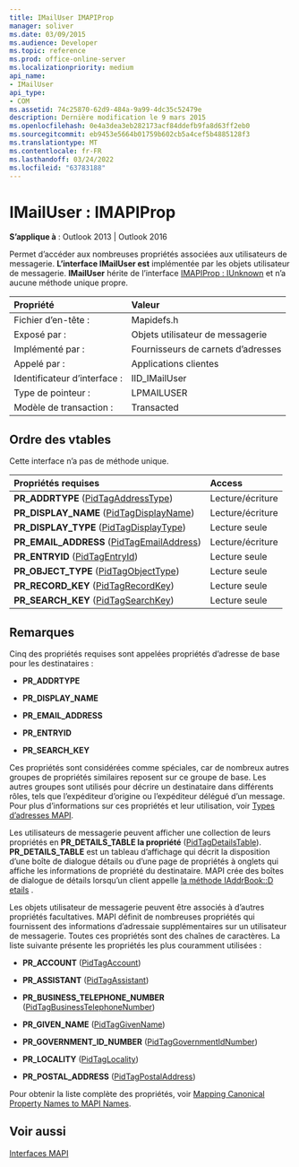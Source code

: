 ```yaml
---
title: IMailUser IMAPIProp
manager: soliver
ms.date: 03/09/2015
ms.audience: Developer
ms.topic: reference
ms.prod: office-online-server
ms.localizationpriority: medium
api_name:
- IMailUser
api_type:
- COM
ms.assetid: 74c25870-62d9-484a-9a99-4dc35c52479e
description: Dernière modification le 9 mars 2015
ms.openlocfilehash: 0e4a3dea3eb282173acf84ddefb9fa8d63ff2eb0
ms.sourcegitcommit: eb9453e5664b01759b602cb5a4cef5b4885128f3
ms.translationtype: MT
ms.contentlocale: fr-FR
ms.lasthandoff: 03/24/2022
ms.locfileid: "63783188"
---
```

# <a name="imailuser--imapiprop"></a>IMailUser : IMAPIProp

  
  
**S’applique à** : Outlook 2013 | Outlook 2016 
  
Permet d’accéder aux nombreuses propriétés associées aux utilisateurs de messagerie. **L’interface IMailUser est** implémentée par les objets utilisateur de messagerie. **IMailUser** hérite de l’interface [IMAPIProp : IUnknown](imapipropiunknown.md) et n’a aucune méthode unique propre. 
  
|Propriété|Valeur|
|:-----|:-----|
|Fichier d’en-tête :  <br/> |Mapidefs.h  <br/> |
|Exposé par :  <br/> |Objets utilisateur de messagerie  <br/> |
|Implémenté par :  <br/> |Fournisseurs de carnets d’adresses  <br/> |
|Appelé par :  <br/> |Applications clientes  <br/> |
|Identificateur d’interface :  <br/> |IID_IMailUser  <br/> |
|Type de pointeur :  <br/> |LPMAILUSER  <br/> |
|Modèle de transaction :  <br/> |Transacted  <br/> |
   
## <a name="vtable-order"></a>Ordre des vtables

Cette interface n’a pas de méthode unique.
  
|**Propriétés requises**|**Access**|
|:-----|:-----|
|**PR_ADDRTYPE** ([PidTagAddressType](pidtagaddresstype-canonical-property.md))  <br/> |Lecture/écriture  <br/> |
|**PR_DISPLAY_NAME** ([PidTagDisplayName](pidtagdisplayname-canonical-property.md))  <br/> |Lecture/écriture  <br/> |
|**PR_DISPLAY_TYPE** ([PidTagDisplayType](pidtagdisplaytype-canonical-property.md))  <br/> |Lecture seule  <br/> |
|**PR_EMAIL_ADDRESS** ([PidTagEmailAddress](pidtagemailaddress-canonical-property.md))  <br/> |Lecture/écriture  <br/> |
|**PR_ENTRYID** ([PidTagEntryId](pidtagentryid-canonical-property.md))  <br/> |Lecture seule  <br/> |
|**PR_OBJECT_TYPE** ([PidTagObjectType](pidtagobjecttype-canonical-property.md))  <br/> |Lecture seule  <br/> |
|**PR_RECORD_KEY** ([PidTagRecordKey](pidtagrecordkey-canonical-property.md))  <br/> |Lecture seule  <br/> |
|**PR_SEARCH_KEY** ([PidTagSearchKey](pidtagsearchkey-canonical-property.md))  <br/> |Lecture seule  <br/> |
   
## <a name="remarks"></a>Remarques

Cinq des propriétés requises sont appelées propriétés d’adresse de base pour les destinataires :
  
- **PR_ADDRTYPE**
    
- **PR_DISPLAY_NAME**
    
- **PR_EMAIL_ADDRESS**
    
- **PR_ENTRYID**
    
- **PR_SEARCH_KEY**
    
Ces propriétés sont considérées comme spéciales, car de nombreux autres groupes de propriétés similaires reposent sur ce groupe de base. Les autres groupes sont utilisés pour décrire un destinataire dans différents rôles, tels que l’expéditeur d’origine ou l’expéditeur délégué d’un message. Pour plus d’informations sur ces propriétés et leur utilisation, voir [Types d’adresses MAPI](mapi-address-types.md).
  
Les utilisateurs de messagerie peuvent afficher une collection de leurs propriétés en **PR_DETAILS_TABLE la propriété** ([PidTagDetailsTable](pidtagdetailstable-canonical-property.md)). **PR_DETAILS_TABLE** est un tableau d’affichage qui décrit la disposition d’une boîte de dialogue détails ou d’une page de propriétés à onglets qui affiche les informations de propriété du destinataire. MAPI crée des boîtes de dialogue de détails lorsqu’un client appelle [la méthode IAddrBook::D etails](iaddrbook-details.md) . 
  
Les objets utilisateur de messagerie peuvent être associés à d’autres propriétés facultatives. MAPI définit de nombreuses propriétés qui fournissent des informations d’adressaie supplémentaires sur un utilisateur de messagerie. Toutes ces propriétés sont des chaînes de caractères. La liste suivante présente les propriétés les plus couramment utilisées :
  
- **PR_ACCOUNT** ([PidTagAccount](pidtagaccount-canonical-property.md)) 
    
- **PR_ASSISTANT** ([PidTagAssistant](pidtagassistant-canonical-property.md)) 
    
- **PR_BUSINESS_TELEPHONE_NUMBER** ([PidTagBusinessTelephoneNumber](pidtagbusinesstelephonenumber-canonical-property.md)) 
    
- **PR_GIVEN_NAME** ([PidTagGivenName](pidtaggivenname-canonical-property.md)) 
    
- **PR_GOVERNMENT_ID_NUMBER** ([PidTagGovernmentIdNumber](pidtaggovernmentidnumber-canonical-property.md)) 
    
- **PR_LOCALITY** ([PidTagLocality](pidtaglocality-canonical-property.md)) 
    
- **PR_POSTAL_ADDRESS** ([PidTagPostalAddress](pidtagpostaladdress-canonical-property.md)) 
    
Pour obtenir la liste complète des propriétés, voir [Mapping Canonical Property Names to MAPI Names](mapping-canonical-property-names-to-mapi-names.md).
  
## <a name="see-also"></a>Voir aussi



[Interfaces MAPI](mapi-interfaces.md)

